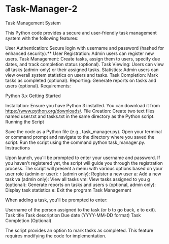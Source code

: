# Task-Manager-2

Task Management System

This Python code provides a secure and user-friendly task management system with the following features:

User Authentication: Secure login with username and password (hashed for enhanced security).**
User Registration: Admin users can register new users.
Task Management: Create tasks, assign them to users, specify due dates, and track completion status (optional).
Task Viewing: Users can view all tasks (admin-only) or their assigned tasks.
Statistics: Admin users can view overall system statistics on users and tasks.
Task Completion: Mark tasks as completed (optional).
Reporting: Generate reports on tasks and users (optional).
Requirements:

Python 3.x
Getting Started

Installation: Ensure you have Python 3 installed. You can download it from https://www.python.org/downloads/.
File Creation: Create two text files named user.txt and tasks.txt in the same directory as the Python script.
Running the Script

Save the code as a Python file (e.g., task_manager.py).
Open your terminal or command prompt and navigate to the directory where you saved the script.
Run the script using the command python task_manager.py.
Instructions

Upon launch, you'll be prompted to enter your username and password. If you haven't registered yet, the script will guide you through the registration process.
The script will present a menu with various options based on your user role (admin or user):
r (admin only): Register a new user
a: Add a new task
va (admin only): View all tasks
vm: View tasks assigned to you
g (optional): Generate reports on tasks and users
s (optional, admin only): Display task statistics
e: Exit the program
Task Management

When adding a task, you'll be prompted to enter:

Username of the person assigned to the task (or b to go back, e to exit).
Task title
Task description
Due date (YYYY-MM-DD format)
Task Completion (Optional)

The script provides an option to mark tasks as completed. This feature requires modifying the code for implementation.
